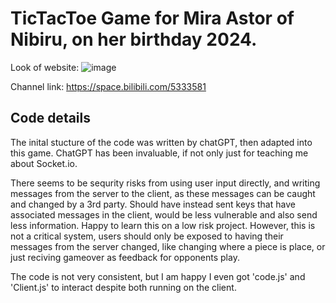 # TicTacToe Game for Mira Astor of Nibiru, on her birthday 2024.

Look of website:
![image](https://github.com/user-attachments/assets/bacd5461-4d71-4e97-a6a3-2d8e9c4babef)

Channel link: https://space.bilibili.com/5333581

## Code details

The inital stucture of the code was written by chatGPT, then adapted into this game. ChatGPT has been invaluable, if not only just for teaching me about Socket.io.

There seems to be sequrity risks from using user input directly, and writing messages from the server to the client, as these messages can be caught and changed by a 3rd party. Should have instead sent keys that have associated messages in the client, would be less vulnerable and also send less information. Happy to learn this on a low risk project. However, this is not a critical system, users should only be exposed to having their messages from the server changed, like changing where a piece is place, or just reciving gameover as feedback for opponents play.


The code is not very consistent, but I am happy I even got 'code.js' and 'Client.js' to interact despite both running on the client.
